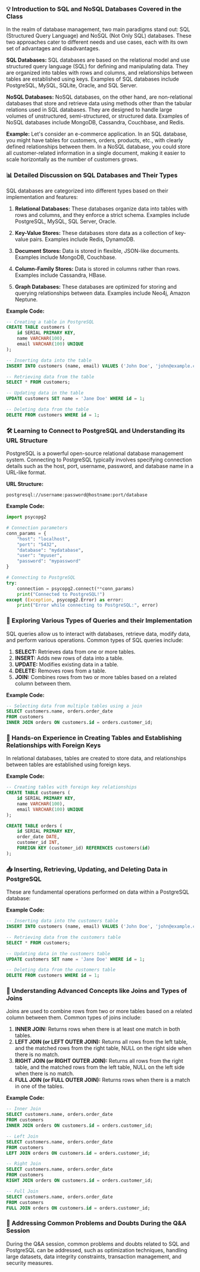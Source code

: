 ### 💡 Introduction to SQL and NoSQL Databases Covered in the Class

In the realm of database management, two main paradigms stand out: SQL (Structured Query Language) and NoSQL (Not Only SQL) databases. These two approaches cater to different needs and use cases, each with its own set of advantages and disadvantages.

**SQL Databases:**
SQL databases are based on the relational model and use structured query language (SQL) for defining and manipulating data. They are organized into tables with rows and columns, and relationships between tables are established using keys. Examples of SQL databases include PostgreSQL, MySQL, SQLite, Oracle, and SQL Server.

**NoSQL Databases:**
NoSQL databases, on the other hand, are non-relational databases that store and retrieve data using methods other than the tabular relations used in SQL databases. They are designed to handle large volumes of unstructured, semi-structured, or structured data. Examples of NoSQL databases include MongoDB, Cassandra, Couchbase, and Redis.

**Example:**
Let's consider an e-commerce application. In an SQL database, you might have tables for customers, orders, products, etc., with clearly defined relationships between them. In a NoSQL database, you could store all customer-related information in a single document, making it easier to scale horizontally as the number of customers grows.

### 📊 Detailed Discussion on SQL Databases and Their Types

SQL databases are categorized into different types based on their implementation and features:

1. **Relational Databases:** These databases organize data into tables with rows and columns, and they enforce a strict schema. Examples include PostgreSQL, MySQL, SQL Server, Oracle.

2. **Key-Value Stores:** These databases store data as a collection of key-value pairs. Examples include Redis, DynamoDB.

3. **Document Stores:** Data is stored in flexible, JSON-like documents. Examples include MongoDB, Couchbase.

4. **Column-Family Stores:** Data is stored in columns rather than rows. Examples include Cassandra, HBase.

5. **Graph Databases:** These databases are optimized for storing and querying relationships between data. Examples include Neo4j, Amazon Neptune.

**Example Code:**
```sql
-- Creating a table in PostgreSQL
CREATE TABLE customers (
    id SERIAL PRIMARY KEY,
    name VARCHAR(100),
    email VARCHAR(100) UNIQUE
);

-- Inserting data into the table
INSERT INTO customers (name, email) VALUES ('John Doe', 'john@example.com');

-- Retrieving data from the table
SELECT * FROM customers;

-- Updating data in the table
UPDATE customers SET name = 'Jane Doe' WHERE id = 1;

-- Deleting data from the table
DELETE FROM customers WHERE id = 1;
```

### 🛠️ Learning to Connect to PostgreSQL and Understanding its URL Structure

PostgreSQL is a powerful open-source relational database management system. Connecting to PostgreSQL typically involves specifying connection details such as the host, port, username, password, and database name in a URL-like format.

**URL Structure:**
```
postgresql://username:password@hostname:port/database
```

**Example Code:**
```python
import psycopg2

# Connection parameters
conn_params = {
    "host": "localhost",
    "port": "5432",
    "database": "mydatabase",
    "user": "myuser",
    "password": "mypassword"
}

# Connecting to PostgreSQL
try:
    connection = psycopg2.connect(**conn_params)
    print("Connected to PostgreSQL!")
except (Exception, psycopg2.Error) as error:
    print("Error while connecting to PostgreSQL:", error)
```

### 🔄 Exploring Various Types of Queries and their Implementation

SQL queries allow us to interact with databases, retrieve data, modify data, and perform various operations. Common types of SQL queries include:

1. **SELECT:** Retrieves data from one or more tables.
2. **INSERT:** Adds new rows of data into a table.
3. **UPDATE:** Modifies existing data in a table.
4. **DELETE:** Removes rows from a table.
5. **JOIN:** Combines rows from two or more tables based on a related column between them.

**Example Code:**
```sql
-- Selecting data from multiple tables using a join
SELECT customers.name, orders.order_date
FROM customers
INNER JOIN orders ON customers.id = orders.customer_id;
```

### 📝 Hands-on Experience in Creating Tables and Establishing Relationships with Foreign Keys

In relational databases, tables are created to store data, and relationships between tables are established using foreign keys.

**Example Code:**
```sql
-- Creating tables with foreign key relationships
CREATE TABLE customers (
    id SERIAL PRIMARY KEY,
    name VARCHAR(100),
    email VARCHAR(100) UNIQUE
);

CREATE TABLE orders (
    id SERIAL PRIMARY KEY,
    order_date DATE,
    customer_id INT,
    FOREIGN KEY (customer_id) REFERENCES customers(id)
);
```

### 📥 Inserting, Retrieving, Updating, and Deleting Data in PostgreSQL

These are fundamental operations performed on data within a PostgreSQL database:

**Example Code:**
```sql
-- Inserting data into the customers table
INSERT INTO customers (name, email) VALUES ('John Doe', 'john@example.com');

-- Retrieving data from the customers table
SELECT * FROM customers;

-- Updating data in the customers table
UPDATE customers SET name = 'Jane Doe' WHERE id = 1;

-- Deleting data from the customers table
DELETE FROM customers WHERE id = 1;
```

### 🧩 Understanding Advanced Concepts like Joins and Types of Joins

Joins are used to combine rows from two or more tables based on a related column between them. Common types of joins include:

1. **INNER JOIN:** Returns rows when there is at least one match in both tables.
2. **LEFT JOIN (or LEFT OUTER JOIN):** Returns all rows from the left table, and the matched rows from the right table, NULL on the right side when there is no match.
3. **RIGHT JOIN (or RIGHT OUTER JOIN):** Returns all rows from the right table, and the matched rows from the left table, NULL on the left side when there is no match.
4. **FULL JOIN (or FULL OUTER JOIN):** Returns rows when there is a match in one of the tables.

**Example Code:**
```sql
-- Inner Join
SELECT customers.name, orders.order_date
FROM customers
INNER JOIN orders ON customers.id = orders.customer_id;

-- Left Join
SELECT customers.name, orders.order_date
FROM customers
LEFT JOIN orders ON customers.id = orders.customer_id;

-- Right Join
SELECT customers.name, orders.order_date
FROM customers
RIGHT JOIN orders ON customers.id = orders.customer_id;

-- Full Join
SELECT customers.name, orders.order_date
FROM customers
FULL JOIN orders ON customers.id = orders.customer_id;
```

### 🚧 Addressing Common Problems and Doubts During the Q&A Session

During the Q&A session, common problems and doubts related to SQL and PostgreSQL can be addressed, such as optimization techniques, handling large datasets, data integrity constraints, transaction management, and security measures.

